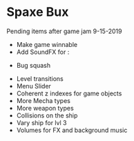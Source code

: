 # Spaxe Bux

Pending items after game jam 9-15-2019
+ Make game winnable
+ Add SoundFX for :
 - Bug squash
+ Level transitions
+ Menu Slider
+ Coherent z indexes for game objects
+ More Mecha types
+ More weapon types
+ Collisions on the ship
+ Vary ship for lvl 3
+ Volumes for FX and background music
